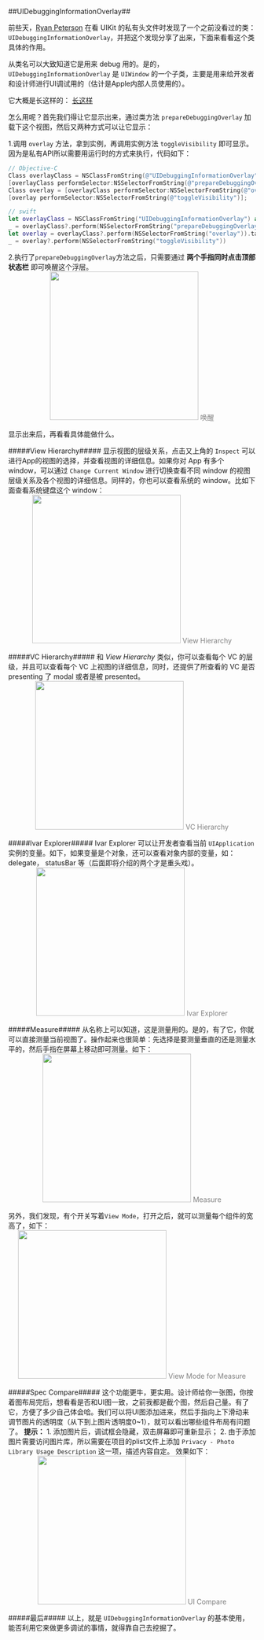 ##UIDebuggingInformationOverlay##

前些天，[Ryan Peterson](http://ryanipete.com/blog/ios/swift/objective-c/uidebugginginformationoverlay/?utm_campaign=iOS%2BDev%2BWeekly&utm_medium=email&utm_source=iOS_Dev_Weekly_Issue_303) 在看 UIKit 的私有头文件时发现了一个之前没看过的类： `UIDebuggingInformationOverlay`，并把这个发现分享了出来，下面来看看这个类具体的作用。

从类名可以大致知道它是用来 debug 用的。是的，`UIDebuggingInformationOverlay` 是 `UIWindow` 的一个子类，主要是用来给开发者和设计师进行UI调试用的（估计是Apple内部人员使用的）。

它大概是长这样的：
[长这样](https://github.com/linshaolie/DebuggingOverlayDemo/blob/master/resources/1.png)

怎么用呢？首先我们得让它显示出来，通过类方法 `prepareDebuggingOverlay` 加载下这个视图，然后又两种方式可以让它显示：

1.调用 `overlay` 方法，拿到实例，再调用实例方法 `toggleVisibility` 即可显示。因为是私有API所以需要用运行时的方式来执行，代码如下：
``` ObjectiveC
// Objective-C
Class overlayClass = NSClassFromString(@"UIDebuggingInformationOverlay");
[overlayClass performSelector:NSSelectorFromString(@"prepareDebuggingOverlay")];
Class overlay = [overlayClass performSelector:NSSelectorFromString(@"overlay")];
[overlay performSelector:NSSelectorFromString(@"toggleVisibility")];
```

``` swift
// swift
let overlayClass = NSClassFromString("UIDebuggingInformationOverlay") as? UIWindow.Type
_ = overlayClass?.perform(NSSelectorFromString("prepareDebuggingOverlay"))
let overlay = overlayClass?.perform(NSSelectorFromString("overlay")).takeUnretainedValue() as? UIWindow
_ = overlay?.perform(NSSelectorFromString("toggleVisibility"))
```

2.执行了`prepareDebuggingOverlay`方法之后，只需要通过 **两个手指同时点击顶部状态栏** 即可唤醒这个浮层。
<span style="text-align: center; display: block; color: gray; font-size: 14px">
<img src="./resources/唤醒.gif" width="302px"/>
唤醒
</span>

显示出来后，再看看具体能做什么。

#####View Hierarchy#####
显示视图的层级关系，点击又上角的 `Inspect` 可以进行App的视图的选择，并查看视图的详细信息。如果你对 App 有多个 window，可以通过 `Change Current Window` 进行切换查看不同 window 的视图层级关系及各个视图的详细信息。同样的，你也可以查看系统的 window。比如下面查看系统键盘这个 window：
<span style="text-align: center; display: block; color: gray; font-size: 14px">
<img src="./resources/View Hierarchy.gif" width="302px"/>
View Hierarchy
</span>

#####VC Hierarchy#####
和 *View Hierarchy* 类似，你可以查看每个 VC 的层级，并且可以查看每个 VC 上视图的详细信息，同时，还提供了所查看的 VC 是否 presenting 了 modal 或者是被 presented。
<span style="text-align: center; display: block; color: gray; font-size: 14px">
<img src="./resources/2.png" width="302px"/>
VC Hierarchy
</span>

#####Ivar Explorer#####
Ivar Explorer 可以让开发者查看当前 `UIApplication` 实例的变量。如下，如果变量是个对象，还可以查看对象内部的变量，如：delegate， statusBar 等（后面即将介绍的两个才是重头戏）。
<span style="text-align: center; display: block; color: gray; font-size: 14px">
<img src="./resources/3.png" width="302px"/>
Ivar Explorer
</span>

#####Measure#####
从名称上可以知道，这是测量用的。是的，有了它，你就可以直接测量当前视图了。操作起来也很简单：先选择是要测量垂直的还是测量水平的，然后手指在屏幕上移动即可测量。如下：
<span style="text-align: center; display: block; color: gray; font-size: 14px">
<img src="./resources/4.png" width="302px"/>
Measure
</span>

另外，我们发现，有个开关写着`View Mode`，打开之后，就可以测量每个组件的宽高了，如下：
<span style="text-align: center; display: block; color: gray; font-size: 14px">
<img src="./resources/4_1.png" width="302px"/>
View Mode for Measure
</span>

#####Spec Compare#####
这个功能更牛，更实用。设计师给你一张图，你按着图布局完后，想看看是否和UI图一致，之前我都是截个图，然后自己量。有了它，方便了多少自己体会哈。我们可以将UI图添加进来，然后手指向上下滑动来调节图片的透明度（从下到上图片透明度0~1），就可以看出哪些组件布局有问题了。
**提示：** 1. 添加图片后，调试框会隐藏，双击屏幕即可重新显示； 2. 由于添加图片需要访问图片库，所以需要在项目的plist文件上添加 `Privacy - Photo Library Usage Description` 这一项，描述内容自定。
效果如下：
<span style="text-align: center; display: block; color: gray; font-size: 14px">
<img src="./resources/UI对比.gif" width="302px"/>
UI Compare
</span>

#####最后#####
以上，就是 `UIDebuggingInformationOverlay` 的基本使用，能否利用它来做更多调试的事情，就得靠自己去挖掘了。
